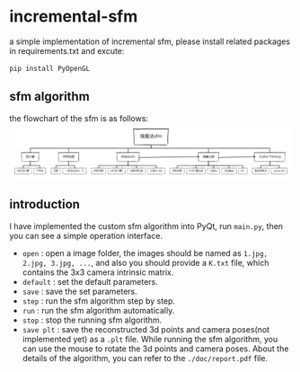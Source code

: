 # incremental-sfm
a simple implementation of incremental sfm, please install related packages in requirements.txt and excute:
```bash
pip install PyOpenGL
```

## sfm algorithm
the flowchart of the sfm is as follows:
![flowchart](./imgs/flowchart.png )

## introduction
I have implemented the custom sfm algorithm into PyQt, run `main.py`, then you can see a simple operation interface.
- `open` : open a image folder, the images should be named as `1.jpg, 2.jpg, 3.jpg, ...`, and also you should provide a `K.txt` file, which contains the 3x3 camera intrinsic matrix.
- `default` : set the default parameters.
- `save` : save the set parameters.
- `step` : run the sfm algorithm step by step.
- `run` : run the sfm algorithm automatically.
- `stop` : stop the running sfm algorithm.
- `save plt` : save the reconstructed 3d points and camera poses(not implemented yet) as a `.plt` file.
While running the sfm algorithm, you can use the mouse to rotate the 3d points and camera poses.
About the details of the algorithm, you can refer to the `./doc/report.pdf` file.

